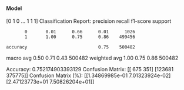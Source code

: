 #### Model
[0 1 0 ... 1 1 1]
Classification Report:
              precision    recall  f1-score   support

           0       0.01      0.66      0.01      1026
           1       1.00      0.75      0.86    499456

    accuracy                           0.75    500482
   macro avg       0.50      0.71      0.43    500482
weighted avg       1.00      0.75      0.86    500482

Accuracy: 0.752174903393129
Confusion Matrix:
[[   675    351]
 [123681 375775]]
Confusion Matrix (%):
[[1.34869985e-01 7.01323924e-02]
 [2.47123773e+01 7.50826204e+01]]
